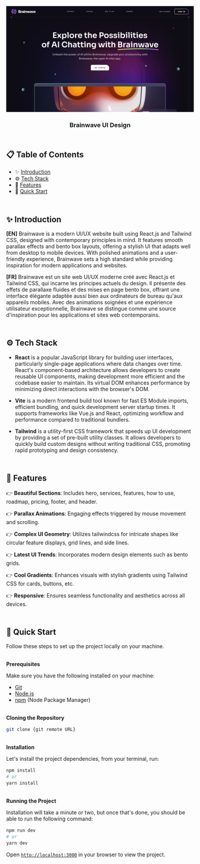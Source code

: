 <div align="center">
    <a href="https://brainwave-fv.netlify.app/" target="_blank">
      <img src="public/design/preview.webp" alt="Project Banner">
    </a>
  <h3 align="center">Brainwave UI Design</h3>
</div>

##  <br /> 📋 <a name="table">Table of Contents</a>

- ✨ [Introduction](#introduction)
- ⚙️ [Tech Stack](#tech-stack)
- 📝 [Features](#features)
- 🚀 [Quick Start](#quick-start)

##  <br /> <a name="introduction">✨ Introduction</a>

**[EN]** 
Brainwave is a modern UI/UX website built using React.js and Tailwind CSS, designed with contemporary principles in mind. It features smooth parallax effects and bento box layouts, offering a stylish UI that adapts well from desktop to mobile devices. With polished animations and a user-friendly experience, Brainwave sets a high standard while providing inspiration for modern applications and websites.

**[FR]** Brainwave est un site web UI/UX moderne créé avec React.js et Tailwind CSS, qui incarne les principes actuels du design. Il présente des effets de parallaxe fluides et des mises en page bento box, offrant une interface élégante adaptée aussi bien aux ordinateurs de bureau qu'aux appareils mobiles. Avec des animations soignées et une expérience utilisateur exceptionnelle, Brainwave se distingue comme une source d'inspiration pour les applications et sites web contemporains.

##  <br /> <a name="tech-stack">⚙️ Tech Stack</a>

- **React** is a popular JavaScript library for building user interfaces, particularly single-page applications where data changes over time. React's component-based architecture allows developers to create reusable UI components, making development more efficient and the codebase easier to maintain. Its virtual DOM enhances performance by minimizing direct interactions with the browser's DOM.

- **Vite** is a modern frontend build tool known for fast ES Module imports, efficient bundling, and quick development server startup times. It supports frameworks like Vue.js and React, optimizing workflow and performance compared to traditional bundlers.

- **Tailwind** is a utility-first CSS framework that speeds up UI development by providing a set of pre-built utility classes. It allows developers to quickly build custom designs without writing traditional CSS, promoting rapid prototyping and design consistency.



## <br/> <a name="features">📝 Features</a>

👉 **Beautiful Sections**: Includes hero, services, features, how to use, roadmap, pricing, footer, and header.

👉 **Parallax Animations**: Engaging effects triggered by mouse movement and scrolling.

👉 **Complex UI Geometry**: Utilizes tailwindcss for intricate shapes like circular feature displays, grid lines, and side lines.

👉 **Latest UI Trends**: Incorporates modern design elements such as bento grids.

👉 **Cool Gradients**: Enhances visuals with stylish gradients using Tailwind CSS for cards, buttons, etc.

👉 **Responsive**: Ensures seamless functionality and aesthetics across all devices.



## <br /> <a name="quick-start">🚀 Quick Start</a>

Follow these steps to set up the project locally on your machine.

<br/>**Prerequisites**

Make sure you have the following installed on your machine:

- [Git](https://git-scm.com/)
- [Node.js](https://nodejs.org/en)
- [npm](https://www.npmjs.com/) (Node Package Manager)

<br/>**Cloning the Repository**

```bash
git clone {git remote URL}
```

<br/>**Installation**

Let's install the project dependencies, from your terminal, run:

```bash
npm install
# or
yarn install
```

<br/>**Running the Project**

Installation will take a minute or two, but once that's done, you should be able to run the following command:

```bash
npm run dev
# or
yarn dev
```

Open [`http://localhost:3000`](http://localhost:3000) in your browser to view the project.